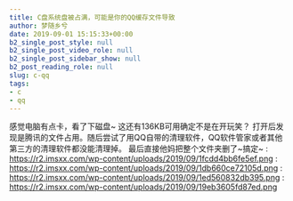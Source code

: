 ```yaml
---
title: C盘系统盘被占满，可能是你的QQ缓存文件导致
author: 梦随乡兮
date: 2019-09-01 15:15:33+00:00
b2_single_post_style: null
b2_single_post_video_role: null
b2_single_post_sidebar_show: null
b2_post_reading_role: null
slug: c-qq
tags:
- c
- qq
---
```

感觉电脑有点卡，看了下磁盘~ 这还有136KB可用确定不是在开玩笑？
打开后发现是腾讯的文件占用。随后尝试了用QQ自带的清理软件，QQ软件管家或者其他第三方的清理软件都没能清理掉。
最后直接他妈把整个文件夹删了~搞定~
: https://r2.imsxx.com/wp-content/uploads/2019/09/1fcdd4bb6fe5ef.png
: https://r2.imsxx.com/wp-content/uploads/2019/09/1db660ce72105d.png
: https://r2.imsxx.com/wp-content/uploads/2019/09/1ed560832db395.png
: https://r2.imsxx.com/wp-content/uploads/2019/09/19eb3605fd87ed.png
